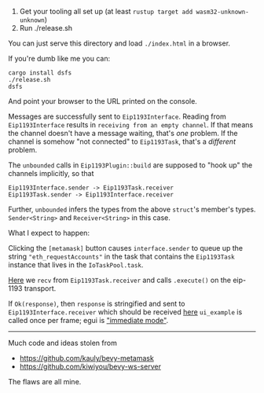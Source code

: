 
1. Get your tooling all set up (at least `rustup target add wasm32-unknown-unknown`)
1. Run ./release.sh

You can just serve this directory and load `./index.html` in a browser.

If you're dumb like me you can:

```
cargo install dsfs
./release.sh
dsfs
```

And point your browser to the URL printed on the console.

Messages are successfully sent to `Eip1193Interface`. Reading from `Eip1193Interface` results in `receiving from an empty channel`. If that means the channel doesn't have a message waiting, that's _one_ problem. If the channel is somehow "not connected" to `Eip1193Task`, that's a _different_ problem.

The `unbounded` calls in `Eip1193Plugin::build` are supposed to "hook up" the channels implicitly, so that 

```
Eip1193Interface.sender -> Eip1193Task.receiver
Eip1193Task.sender -> Eip1193Interface.receiver
```

Further, `unbounded` infers the types from the above `struct`'s member's types. `Sender<String>` and `Receiver<String>` in this case.

What I expect to happen:

Clicking the `[metamask]` button causes `interface.sender` to queue up the string `"eth_requestAccounts"` in the task that contains the `Eip1193Task` instance that lives in the `IoTaskPool.task`.

[Here](https://github.com/stnbu/bevy-web3-wasm/blob/88aaa8b71c2813a27181bff2d4066f0f2130fb2d/src/main.rs#L46) we `recv` from `Eip1193Task.receiver` and calls `.execute()` on the eip-1193 transport.

If `Ok(response)`, then `response` is stringified and sent to `Eip1193Interface.receiver` which should be received [here](https://github.com/stnbu/bevy-web3-wasm/blob/88aaa8b71c2813a27181bff2d4066f0f2130fb2d/src/main.rs#L116) `ui_example` is called once per frame; egui is ["immediate mode"](https://en.wikipedia.org/wiki/Immediate_mode_GUI).

----

Much code and ideas stolen from

* https://github.com/kauly/bevy-metamask
* https://github.com/kiwiyou/bevy-ws-server

The flaws are all mine.